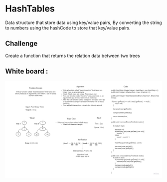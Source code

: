 # HashTables


Data structure that store data using key/value pairs, By converting the string to numbers using the hashCode to store that key/value pairs.


## Challenge

Create a function that returns the relation data between two trees 

## White board : 

![challenge31](./Challenge32.jpg)